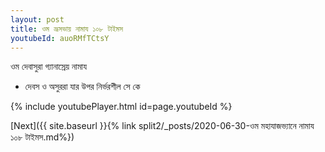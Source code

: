 ```yaml
---
layout: post
title: ওম ভ্রূসভায় নামায ১০৮ টাইমস
youtubeId: auoRMfTCtsY
---
```

 
 
 ওম দেবাসুরা গ্যানাস্রেয় নামায  
 
 -  দেবস ও অসুররা যার উপর নির্ভরশীল সে কে 
 
  
 
  
 
 
 
 
 
 


{% include youtubePlayer.html id=page.youtubeId %}
 
[Next]({{ site.baseurl }}{% link  split2/_posts/2020-06-30-ওম মহাযাজভ্যানে নামায ১০৮ টাইমস.md%})
 
